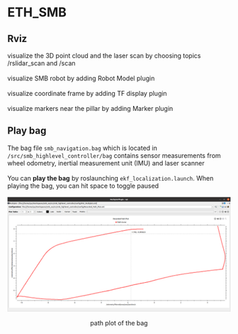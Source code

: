 # ETH_SMB
## Rviz
visualize the 3D point cloud and the laser scan by choosing topics /rslidar_scan and /scan <br><br>
visualize SMB robot by adding Robot Model plugin <br><br>
visualize coordinate frame by adding TF display plugin <br><br>
visualize markers near the pillar by adding Marker plugin <br>
## Play bag
The bag file `smb_navigation.bag` which is located in `/src/smb_highlevel_controller/bag` contains sensor measurements from wheel odometry, inertial measurement unit (IMU) and laser scanner <br>
<br>
You can **play the bag** by roslaunching `ekf_localization.launch`. When playing the bag, you can hit space to toggle paused<br>
<br>
![image](https://github.com/Ye-Dehuo/ETH_SMB/blob/main/img/recorded%20path%20plot.png) <br>
<p align="center">path plot of the bag</p>
